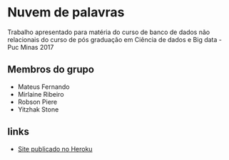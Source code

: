 # Nuvem de palavras

Trabalho apresentado para matéria do curso de banco de dados não relacionais do curso de pós graduação em Ciência de dados e Big data - Puc Minas 2017

## Membros do grupo
 - Mateus Fernando
 - Mirlaine Ribeiro
 - Robson Piere
 - Yitzhak Stone

## links

- [Site publicado no Heroku](https://nuvemdepalavras.herokuapp.com/)
